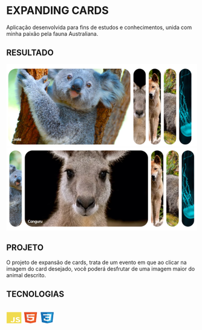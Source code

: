 # EXPANDING CARDS
 Aplicação desenvolvida para fins de estudos e conhecimentos, unida com minha paixão pela fauna Australiana.
 
## RESULTADO
![CardCoala](./Coala.png)
![CardCanguru](./Canguru.png)

 
## PROJETO 
O projeto de expansão de cards, trata de um evento em que ao clicar na imagem do card desejado, você poderá desfrutar de uma imagem maior do animal descrito.
  
## TECNOLOGIAS 
<div style="display: inline_block"><br>
 <img align="center" alt="JS" height="30" width="40" src="https://raw.githubusercontent.com/devicons/devicon/master/icons/javascript/javascript-plain.svg">
 <img align="center" alt="HTML" height="30" width="40" src="https://raw.githubusercontent.com/devicons/devicon/master/icons/html5/html5-original.svg">
 <img align="center" alt="CSS" height="30" width="40" src="https://raw.githubusercontent.com/devicons/devicon/master/icons/css3/css3-original.svg">
</div>